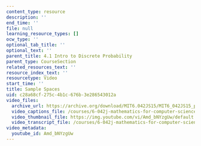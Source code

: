 ```yaml
---
content_type: resource
description: ''
end_time: ''
file: null
learning_resource_types: []
ocw_type: ''
optional_tab_title: ''
optional_text: ''
parent_title: 4.1 Intro to Discrete Probability
parent_type: CourseSection
related_resources_text: ''
resource_index_text: ''
resourcetype: Video
start_time: ''
title: Sample Spaces
uid: c28a68cf-275c-4b1c-676b-3e286543012a
video_files:
  archive_url: https://archive.org/download/MIT6.042JS15/MIT6_042JS15_probspace_video_ipod.mp4
  video_captions_file: /courses/6-042j-mathematics-for-computer-science-spring-2015/96ef8f72eafa5e53a6d12ee658646919_Amd_bNYzgUw.vtt
  video_thumbnail_file: https://img.youtube.com/vi/Amd_bNYzgUw/default.jpg
  video_transcript_file: /courses/6-042j-mathematics-for-computer-science-spring-2015/c197884cf89a43ff5a32a9a0b979f6a7_Amd_bNYzgUw.pdf
video_metadata:
  youtube_id: Amd_bNYzgUw
---
```

